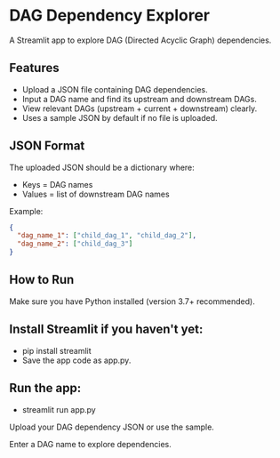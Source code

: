 # DAG Dependency Explorer

A Streamlit app to explore DAG (Directed Acyclic Graph) dependencies.

## Features

- Upload a JSON file containing DAG dependencies.
- Input a DAG name and find its upstream and downstream DAGs.
- View relevant DAGs (upstream + current + downstream) clearly.
- Uses a sample JSON by default if no file is uploaded.

## JSON Format

The uploaded JSON should be a dictionary where:

- Keys = DAG names
- Values = list of downstream DAG names

Example:

```json
{
  "dag_name_1": ["child_dag_1", "child_dag_2"],
  "dag_name_2": ["child_dag_3"]
}
```

## How to Run
Make sure you have Python installed (version 3.7+ recommended).

## Install Streamlit if you haven't yet:
- pip install streamlit
- Save the app code as app.py.

## Run the app:
- streamlit run app.py

Upload your DAG dependency JSON or use the sample.

Enter a DAG name to explore dependencies.
